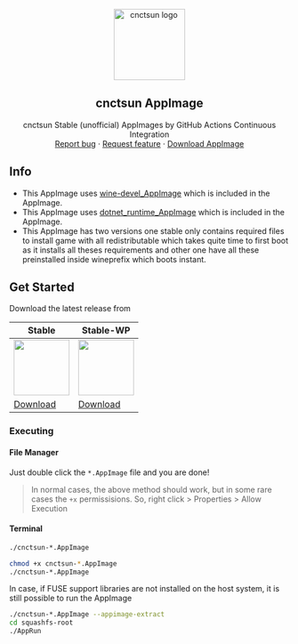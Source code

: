 <p align="center">
    <img src="https://github.com/mmtrt/cnctsun/raw/master/snap/gui/cnctsun.png" alt="cnctsun logo" width=128 height=128>

<h2 align="center">cnctsun AppImage</h2>

  <p align="center">cnctsun Stable (unofficial) AppImages by GitHub Actions Continuous Integration
    <br>
    <a href="https://github.com/mmtrt/cnctsun_AppImage/issues/new">Report bug</a>
    ·
    <a href="https://github.com/mmtrt/cnctsun_AppImage/issues/new">Request feature</a>
    ·
    <a href="https://github.com/mmtrt/cnctsun_AppImage/releases">Download AppImage</a>
  </p>
</p>

## Info
 * This AppImage uses [wine-devel_AppImage](https://github.com/mmtrt/WINE_AppImage/releases/tag/continuous-devel) which is included in the AppImage.
 * This AppImage uses [dotnet_runtime_AppImage](https://github.com/mmtrt/dotnet-runtime_AppImage/releases/tag/yr-asset) which is included in the AppImage.
 * This AppImage has two versions one stable only contains required files to install game with all redistributable which takes quite time to first boot as it installs all theses requirements and other one have all these preinstalled inside wineprefix which boots instant.

## Get Started

Download the latest release from

| Stable | Stable-WP |
| ------- | --------- |
| <img src="https://github.com/mmtrt/cnctsun/raw/master/snap/gui/cnctsun.png" height=100> | <img src="https://github.com/mmtrt/cnctsun/raw/master/snap/gui/cnctsun.png" height=100> |
| [Download](https://github.com/mmtrt/cnctsun_AppImage/releases/tag/stable) | [Download](https://github.com/mmtrt/cnctsun_AppImage/releases/tag/stable-wp) |


### Executing
#### File Manager
Just double click the `*.AppImage` file and you are done!

> In normal cases, the above method should work, but in some rare cases
the `+x` permissisions. So, right click > Properties > Allow Execution

#### Terminal
```bash
./cnctsun-*.AppImage
```
```bash
chmod +x cnctsun-*.AppImage
./cnctsun-*.AppImage
```

In case, if FUSE support libraries are not installed on the host system, it is
still possible to run the AppImage

```bash
./cnctsun-*.AppImage --appimage-extract
cd squashfs-root
./AppRun
```
